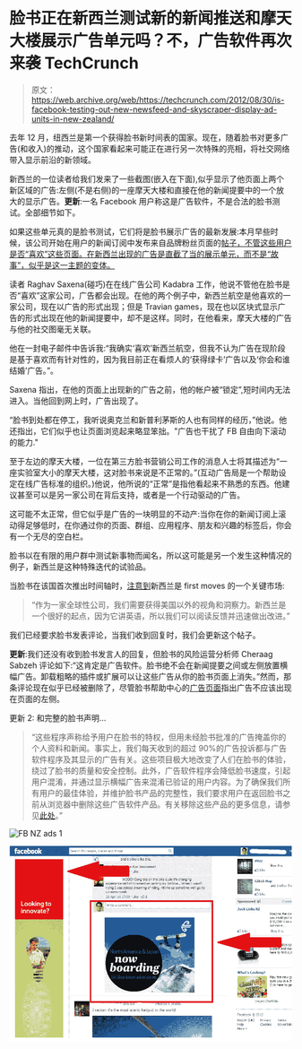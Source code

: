 # 脸书正在新西兰测试新的新闻推送和摩天大楼展示广告单元吗？不，广告软件再次来袭 TechCrunch

> 原文：<https://web.archive.org/web/https://techcrunch.com/2012/08/30/is-facebook-testing-out-new-newsfeed-and-skyscraper-display-ad-units-in-new-zealand/>

去年 12 月，纽西兰是第一个获得脸书新时间表的国家。现在，随着脸书对更多广告(和收入)的推动，这个国家看起来可能正在进行另一次特殊的亮相，将社交网络带入显示前沿的新领域。

新西兰的一位读者给我们发来了一些截图(嵌入在下面),似乎显示了他页面上两个新区域的广告:左侧(不是右侧)的一座摩天大楼和直接在他的新闻提要中的一个放大的显示广告。**更新**:一名 Facebook 用户称这是广告软件，不是合法的脸书测试。全部细节如下。

如果这些单元真的是脸书测试，它们将是脸书展示广告的最新发展:本月早些时候，该公司开始在用户的新闻订阅中发布来自品牌粉丝页面的[帖子，不管这些用户是否“喜欢”这些页面。在新西兰出现的广告是直截了当的展示单元，而不是“故事”，似乎是这一主题的变体。](https://web.archive.org/web/20221230125508/https://techcrunch.com/2012/08/14/facebook-page-ads/)

读者 Raghav Saxena(碰巧)在在线广告公司 Kadabra 工作，他说不管他在脸书是否“喜欢”这家公司，广告都会出现。在他的两个例子中，新西兰航空是他喜欢的一家公司，现在以广告的形式出现；但是 Travian games，现在也以区块式显示广告的形式出现在他的新闻提要中，却不是这样。同时，在他看来，摩天大楼的广告与他的社交图毫无关联。

他在一封电子邮件中告诉我:“我确实‘喜欢’新西兰航空，但我不认为广告在现阶段是基于喜欢而有针对性的，因为我目前正在看烦人的‘获得绿卡’广告以及‘你会和谁结婚’广告。”。

Saxena 指出，在他的页面上出现新的广告之前，他的帐户被“锁定”,短时间内无法进入。当他回到网上时，广告出现了。

“脸书到处都在停工，我听说奥克兰和新普利茅斯的人也有同样的经历，”他说。他还指出，它们似乎也让页面浏览起来略显笨拙。"广告也干扰了 FB 自由向下滚动的能力."

至于左边的摩天大楼，一位在第三方脸书营销公司工作的消息人士将其描述为“一座实验室大小的摩天大楼，这对脸书来说是不正常的。”(互动广告局是一个帮助设定在线广告标准的组织。)他说，他所说的“正常”是指他看起来不熟悉的东西。他建议甚至可以是另一家公司在背后支持，或者是一个行动驱动的广告。

这可能不太正常，但它似乎是广告的一块明显的不动产:当你在你的新闻订阅上滚动得足够低时，在你通过你的页面、群组、应用程序、朋友和兴趣的标签后，你会有一个无尽的空白栏。

脸书以在有限的用户群中测试新事物而闻名，所以这可能是另一个发生这种情况的例子，新西兰是这种特殊迭代的试验品。

当脸书在该国首次推出时间轴时，[注意到](https://web.archive.org/web/20221230125508/http://gigaom.com/2011/12/06/its-a-start-facebook-begins-timeline-rollout-in-new-zealand/)新西兰是 first moves 的一个关键市场:

> “作为一家全球性公司，我们需要获得美国以外的视角和洞察力。新西兰是一个很好的起点，因为它讲英语，所以我们可以阅读反馈并迅速做出改进。”

我们已经要求脸书发表评论，当我们收到回复时，我们会更新这个帖子。

**更新**:我们还没有收到脸书发言人的回复，但脸书的风险运营分析师 Cheraag Sabzeh 评论如下:“这肯定是广告软件。脸书绝不会在新闻提要之间或左侧放置横幅广告。卸载粗略的插件或扩展可以让这些广告从你的脸书页面上消失。”然而，那条评论现在似乎已经被删除了，尽管脸书帮助中心的[广告页面](https://web.archive.org/web/20221230125508/https://www.facebook.com/help/adware)指出广告不应该出现在页面的左侧。

更新 2: 和完整的脸书声明…

> “这些程序声称给予用户在脸书的特权，但用未经脸书批准的广告掩盖你的个人资料和新闻。事实上，我们每天收到的超过 90%的广告投诉都与广告软件程序及其显示的广告有关。这些项目极大地改变了人们在脸书的体验，绕过了脸书的质量和安全控制。此外，广告软件程序会降低脸书速度，引起用户混淆，并通过显示横幅广告来混淆已验证的用户内容。为了确保我们所有用户的最佳体验，并维护脸书产品的完整性，我们要求用户在返回脸书之前从浏览器中删除这些广告软件产品。有关移除这些产品的更多信息，请参见[此处](https://web.archive.org/web/20221230125508/https://www.facebook.com/help/adware)。”

![](img/c6cca096e28efc15985ed5292313f48a.png "FB NZ ads 1")

![](img/41b578e683a24c1cd30580a0d7089b9b.png "FB NZ ads 2")